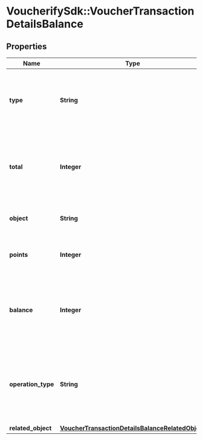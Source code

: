# VoucherifySdk::VoucherTransactionDetailsBalance

## Properties

| Name | Type | Description | Notes |
| ---- | ---- | ----------- | ----- |
| **type** | **String** | The type of voucher whose balance is being adjusted due to the transaction. | [optional] |
| **total** | **Integer** | The number of all points or credits accumulated on the card as affected by add or subtract operations. | [optional] |
| **object** | **String** | The type of the object represented by the JSON. | [optional][default to &#39;balance&#39;] |
| **points** | **Integer** | Points added or subtracted in the transaction of a loyalty card. | [optional] |
| **balance** | **Integer** | The available points or credits on the card after the transaction as affected by redemption or rollback. | [optional] |
| **operation_type** | **String** | The type of the operation being performed. The operation type is &#x60;AUTOMATIC&#x60; if it is an automatic redemption. | [optional] |
| **related_object** | [**VoucherTransactionDetailsBalanceRelatedObject**](VoucherTransactionDetailsBalanceRelatedObject.md) |  | [optional] |

